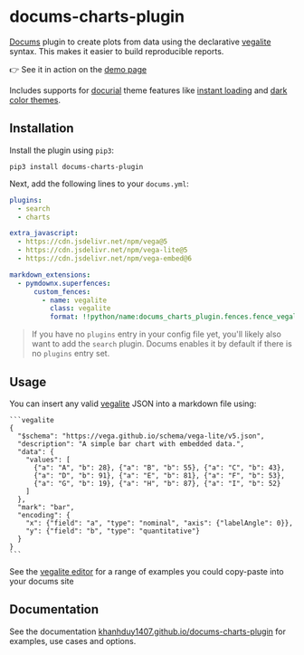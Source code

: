 # docums-charts-plugin

[Docums](https://khanhduy1407.github.io/docums/) plugin to create plots from data using the declarative [vegalite](https://vega.github.io/vega-lite/) syntax. This makes it easier to build reproducible reports.

👉 See it in action on the [demo page](https://khanhduy1407.github.io/docums-charts-plugin/demo/)

Includes supports for [docurial](https://github.com/khanhduy1407/docurial) theme features like [instant loading](https://khanhduy1407.github.io/docurial/setup/setting-up-navigation/?h=reload#instant-loading) and [dark color themes](https://khanhduy1407.github.io/docurial/setup/changing-the-colors/#color-palette-toggle).

## Installation

Install the plugin using `pip3`:

```shell
pip3 install docums-charts-plugin
```

Next, add the following lines to your `docums.yml`:

```yml
plugins:
  - search
  - charts

extra_javascript:
  - https://cdn.jsdelivr.net/npm/vega@5
  - https://cdn.jsdelivr.net/npm/vega-lite@5
  - https://cdn.jsdelivr.net/npm/vega-embed@6

markdown_extensions:
  - pymdownx.superfences:
      custom_fences:
        - name: vegalite
          class: vegalite
          format: !!python/name:docums_charts_plugin.fences.fence_vegalite
```

> If you have no `plugins` entry in your config file yet, you'll likely also want to add the `search` plugin. Docums enables it by default if there is no `plugins` entry set.

## Usage

You can insert any valid [vegalite](https://vega.github.io/vega-lite/) JSON into a markdown file using:

````
```vegalite
{
  "$schema": "https://vega.github.io/schema/vega-lite/v5.json",
  "description": "A simple bar chart with embedded data.",
  "data": {
    "values": [
      {"a": "A", "b": 28}, {"a": "B", "b": 55}, {"a": "C", "b": 43},
      {"a": "D", "b": 91}, {"a": "E", "b": 81}, {"a": "F", "b": 53},
      {"a": "G", "b": 19}, {"a": "H", "b": 87}, {"a": "I", "b": 52}
    ]
  },
  "mark": "bar",
  "encoding": {
    "x": {"field": "a", "type": "nominal", "axis": {"labelAngle": 0}},
    "y": {"field": "b", "type": "quantitative"}
  }
}
```
````

See the [vegalite editor](https://vega.github.io/editor/#/) for a range of examples you could copy-paste into your docums site

## Documentation

See the documentation [khanhduy1407.github.io/docums-charts-plugin](https://khanhduy1407.github.io/docums-charts-plugin/) for examples, use cases and options.

